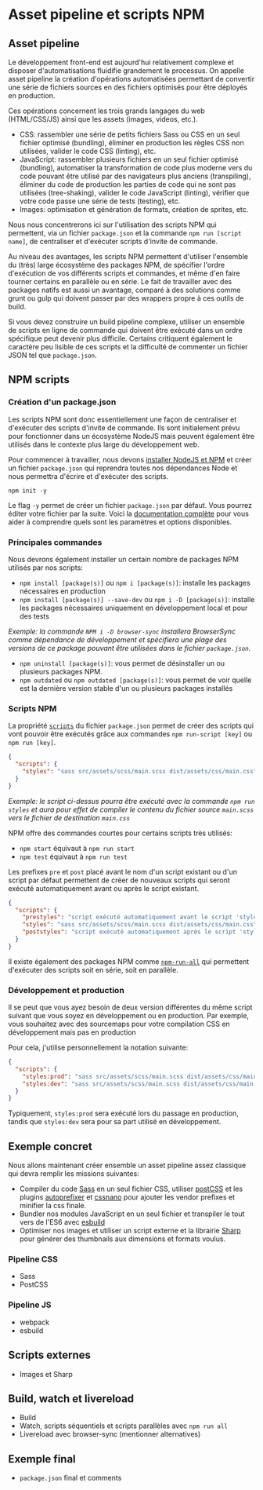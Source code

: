 # Asset pipeline et scripts NPM

## Asset pipeline

Le développement front-end est aujourd'hui relativement complexe et disposer d'automatisations fluidifie grandement le processus. On appelle asset pipeline la création d'opérations automatisées permettant de convertir une série de fichiers sources en des fichiers optimisés pour être déployés en production.

Ces opérations concernent les trois grands langages du web (HTML/CSS/JS) ainsi que les assets (images, videos, etc.).

- CSS: rassembler une série de petits fichiers Sass ou CSS en un seul fichier optimisé (bundling), éliminer en production les règles CSS non utilisées, valider le code CSS (linting), etc.
- JavaScript: rassembler plusieurs fichiers en un seul fichier optimisé (bundling), automatiser la transformation de code plus moderne vers du code pouvant être utilisé par des navigateurs plus anciens (transpiling), éliminer du code de production les parties de code qui ne sont pas utilisées (tree-shaking), valider le code JavaScript (linting), vérifier que votre code passe une série de tests (testing), etc.
- Images: optimisation et génération de formats, création de sprites, etc.

Nous nous concentrerons ici sur l'utilisation des scripts NPM qui permettent, via un fichier `package.json` et la commande `npm run [script name]`, de centraliser et d'exécuter scripts d'invite de commande.

Au niveau des avantages, les scripts NPM permettent d'utiliser l'ensemble du (très) large écosystème des packages NPM, de spécifier l'ordre d'exécution de vos différents scripts et commandes, et même d'en faire tourner certains en parallèle ou en série. Le fait de travailler avec des packages natifs est aussi un avantage, comparé à des solutions comme grunt ou gulp qui doivent passer par des wrappers propre à ces outils de build.

Si vous devez construire un build pipeline complexe, utiliser un ensemble de scripts en ligne de commande qui doivent être exécuté dans un ordre spécifique peut devenir plus difficile. Certains critiquent également le caractère peu lisible de ces scripts et la difficulté de commenter un fichier JSON tel que `package.json`.

## NPM scripts

### Création d'un package.json

Les scripts NPM sont donc essentiellement une façon de centraliser et d'exécuter des scripts d'invite de commande. Ils sont initialement prévu pour fonctionner dans un écosystème NodeJS mais peuvent également être utilisés dans le contexte plus large du développement web.

Pour commencer à travailler, nous devons [installer NodeJS et NPM](https://docs.npmjs.com/downloading-and-installing-node-js-and-npm) et créer un fichier `package.json` qui reprendra toutes nos dépendances Node et nous permettra d'écrire et d'exécuter des scripts.

```text
npm init -y
```

Le flag `-y` permet de créer un fichier `package.json` par défaut. Vous pourrez éditer votre fichier par la suite. Voici la [documentation complète](https://docs.npmjs.com/files/package.json) pour vous aider à comprendre quels sont les paramètres et options disponibles.

### Principales commandes

Nous devrons également installer un certain nombre de packages NPM utilisés par nos scripts:

- `npm install [package(s)]` ou `npm i [package(s)]`: installe les packages nécessaires en production
- `npm install [package(s)] --save-dev` ou `npm i -D [package(s)]`: installe les packages nécessaires uniquement en développement local et pour des tests

*Exemple: la commande `NPM i -D browser-sync` installera BrowserSync comme dépendance de développement et spécifiera une plage des versions de ce package pouvant être utilisées dans le fichier `package.json`.*

- `npm uninstall [package(s)]`: vous permet de désinstaller un ou plusieurs packages NPM.
- `npm outdated` ou `npm outdated [package(s)]`: vous permet de voir quelle est la dernière version stable d'un ou plusieurs packages installés

### Scripts NPM

La propriété [`scripts`](https://docs.npmjs.com/cli/v7/using-npm/scripts) du fichier `package.json` permet de créer des scripts qui vont pouvoir être exécutés grâce aux commandes `npm run-script [key]` ou `npm run [key]`.

```json
{
  "scripts": {
    "styles": "sass src/assets/scss/main.scss dist/assets/css/main.css",
  }
}
```

*Exemple: le script ci-dessus pourra être exécuté avec la commande `npm run styles` et aura pour effet de compiler le contenu du fichier source `main.scss` vers le fichier de destination `main.css`*

NPM offre des commandes courtes pour certains scripts très utilisés:

- `npm start` équivaut à `npm run start`
- `npm test` équivaut à `npm run test`

Les prefixes `pre` et `post` placé avant le nom d'un script existant ou d'un script par défaut permettent de créer de nouveaux scripts qui seront exécuté automatiquement avant ou après le script existant.

```json
{
  "scripts": {
    "prestyles": "script exécuté automatiquement avant le script 'styles'",
    "styles": "sass src/assets/scss/main.scss dist/assets/css/main.css",
    "poststyles": "script exécuté automatiquement après le script 'styles'"
  }
}
```

Il existe également des packages NPM comme [`npm-run-all`](https://www.npmjs.com/package/npm-run-all) qui permettent d'exécuter des scripts soit en série, soit en parallèle.

### Développement et production

Il se peut que vous ayez besoin de deux version différentes du même script suivant que vous soyez en développement ou en production. Par exemple, vous souhaitez avec des sourcemaps pour votre compilation CSS en développement mais pas en production

Pour cela, j'utilise personnellement la notation suivante:

```json
{
  "scripts": {
    "styles:prod": "sass src/assets/scss/main.scss dist/assets/css/main.css --no-source-map --style=compressed",
    "styles:dev": "sass src/assets/scss/main.scss dist/assets/css/main.css --embed-source-map --source-map-urls=absolute"
  }
}
```

Typiquement, `styles:prod` sera exécuté lors du passage en production, tandis que `styles:dev` sera pour sa part utilisé en développement.

## Exemple concret

Nous allons maintenant créer ensemble un asset pipeline assez classique qui devra remplir les missions suivantes:

- Compiler du code [Sass](https://sass-lang.com) en un seul fichier CSS, utiliser [postCSS](https://postcss.org/) et les plugins [autoprefixer](https://github.com/postcss/autoprefixer) et [cssnano](https://github.com/cssnano/cssnano) pour ajouter les vendor prefixes et minifier la css finale.
- Bundler nos modules JavaScript en un seul fichier et transpiler le tout vers de l'ES6 avec [esbuild](https://esbuild.github.io/)
- Optimiser nos images et utiliser un script externe et la librairie [Sharp](https://github.com/lovell/sharp) pour générer des thumbnails aux dimensions et formats voulus.

### Pipeline CSS

- Sass
- PostCSS

### Pipeline JS

- webpack
- esbuild

## Scripts externes

- Images et Sharp

## Build, watch et livereload

- Build
- Watch, scripts séquentiels et scripts parallèles avec `npm run all`
- Livereload avec browser-sync (mentionner alternatives)

## Exemple final

- `package.json` final et comments